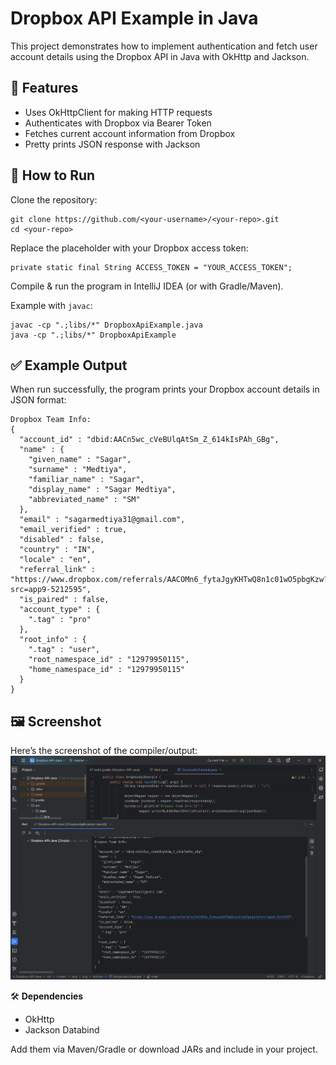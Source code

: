 # Dropbox API Example in Java

This project demonstrates how to implement authentication and fetch user account details using the Dropbox API in Java with OkHttp and Jackson.

## 📌 Features

- Uses OkHttpClient for making HTTP requests
- Authenticates with Dropbox via Bearer Token
- Fetches current account information from Dropbox
- Pretty prints JSON response with Jackson

## 🚀 How to Run

Clone the repository:

```
git clone https://github.com/<your-username>/<your-repo>.git
cd <your-repo>
```

Replace the placeholder with your Dropbox access token:

```
private static final String ACCESS_TOKEN = "YOUR_ACCESS_TOKEN";
```

Compile & run the program in IntelliJ IDEA (or with Gradle/Maven).

Example with `javac`:

```
javac -cp ".;libs/*" DropboxApiExample.java
java -cp ".;libs/*" DropboxApiExample
```

## ✅ Example Output

When run successfully, the program prints your Dropbox account details in JSON format:

```
Dropbox Team Info:
{
  "account_id" : "dbid:AACn5wc_cVeBUlqAtSm_Z_614kIsPAh_GBg",
  "name" : {
    "given_name" : "Sagar",
    "surname" : "Medtiya",
    "familiar_name" : "Sagar",
    "display_name" : "Sagar Medtiya",
    "abbreviated_name" : "SM"
  },
  "email" : "sagarmedtiya31@gmail.com",
  "email_verified" : true,
  "disabled" : false,
  "country" : "IN",
  "locale" : "en",
  "referral_link" : "https://www.dropbox.com/referrals/AACOMn6_fytaJgyKHTwQ8n1c01wO5pbgKzw?src=app9-5212595",
  "is_paired" : false,
  "account_type" : {
    ".tag" : "pro"
  },
  "root_info" : {
    ".tag" : "user",
    "root_namespace_id" : "12979950115",
    "home_namespace_id" : "12979950115"
  }
}
```

## 🖼 **Screenshot**

Here’s the screenshot of the compiler/output:
![Alt text](Screenshot/CloudEagle.png)


🛠 **Dependencies**

- OkHttp
- Jackson Databind

Add them via Maven/Gradle or download JARs and include in your project.
